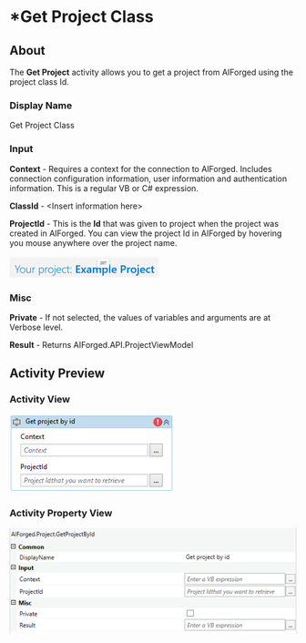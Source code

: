 # \*Get Project Class

## About

The **Get Project** activity allows you to get a project from AIForged using the project class Id.

### Display Name

Get Project Class

### Input

**Context** - Requires a context for the connection to AIForged. Includes connection configuration information, user information and authentication information. This is a regular VB or C# expression.

**ClassId** - \<Insert information here>

**ProjectId** - This is the **Id** that was given to project when the project was created in AIForged. You can view the project Id in AIForged by hovering you mouse anywhere over the project name.

![](../../../assets/image%20%2841%29%20%281%29%20%281%29%20%281%29.png)
### Misc

**Private** - If not selected, the values of variables and arguments are at Verbose level.

**Result** - Returns AIForged.API.ProjectViewModel

## Activity Preview

### Activity View

![](../../../assets/image%20%2878%29%20%281%29%20%281%29.png)
### Activity Property View

![](../../../assets/image%20%2846%29%20%282%29.png)


